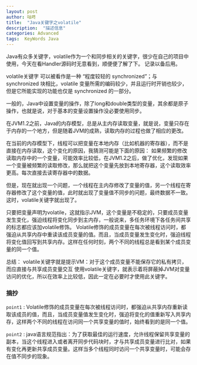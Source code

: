 ```yaml
---
layout: post
author: 咕咚
title:  "Java关键字之volatile"
description:  "描述信息"
categories: Advanced
tags:  KeyWords Java
---
```

Java有众多关键字，volatile作为一个和同步相关的关键字，很少在自己的项目中使用，今天在看Handler源码时无意看到，顺便便了解了下。
记录以备后用。


volatile关键字 可以被看作是一种 “程度较轻的 synchronized”；与 synchronized 块相比，volatile 变量所需的编码较少，并且运行时开销也较少，但是它所能实现的功能也仅是 synchronized 的一部分。

一般的，Java中设置变量的操作，除了long和double类型的变量，其余都是原子操作，也就是说，对于基本的变量设置操作没必要使用同步。

在JVM1.2之前，Java的内存模型，总是从主内存读取变量，就是说，变量只存在于内存的一个地方，但是随着JVM的成熟，读取内存的过程也做了相应的更改。

在当前的内存模型下，线程可以把变量在本地内存（比如机器的寄存器），而不是直接在内存读取，这个变化的原因，我猜测可能是下面的原因：
如果频繁的修改读取内存中的一个变量，可能效率比较低，在JVM1.2之后，做了优化，发现如果一个变量被频繁的读取修改，那么就把这个变量先放到本地寄存器，这个读取效率更高。每次直接去读寄存器中的数据。

但是，现在就出现一个问题，一个线程在主内存修改了变量的值，另一个线程在寄存器修改了这个变量的值，此时就出现了变量值不同步的问题，最终数据不一致。
这时，volatile关键字就出现了。


只要把变量声明为volatile，这就指示JVM，这个变量是不稳定的，只要成员变量发生变化，强迫线程将变化同步到主内存，一般说来，多任务环境下各任务间共享的标志都应该加volatile修饰。
Volatile修饰的成员变量在每次被线程访问时，都强迫从共享内存中重读该成员变量的值。而且，当成员变量发生变化时，强迫线程将变化值回写到共享内存。这样在任何时刻，两个不同的线程总是看到某个成员变量的同一个值。


总结：
volatile关键字就是提示VM：对于这个成员变量不能保存它的私有拷贝，而应直接与共享成员变量交互
使用volatile关键字，就表示着将屏蔽掉JVM对变量访问的优化，所以在效率上比较低，因此一定在必要时才使用此关键字。

### 摘抄

`point1` : Volatile修饰的成员变量在每次被线程访问时，都强迫从共享内存重新读取该成员的值，而且，当成员变量值发生变化时，强迫将变化的值重新写入共享内存，这样两个不同的线程在访问同一个共享变量的值时，始终看到的是同一个值。

`point2` : java语言规范指出：为了获取最佳的运行速度，允许线程保留共享变量的副本，当这个线程进入或者离开同步代码块时，才与共享成员变量进行比对，如果有变化再更新共享成员变量。这样当多个线程同时访问一个共享变量时，可能会存在值不同步的现象。
